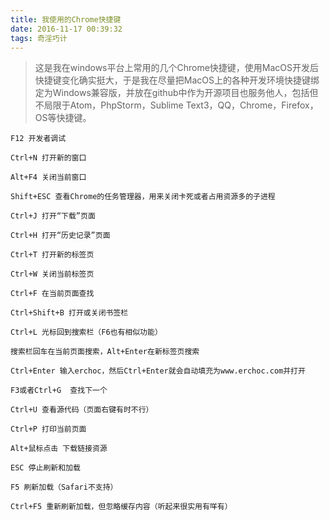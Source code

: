 ```yaml
---
title: 我使用的Chrome快捷键
date: 2016-11-17 00:39:32
tags: 奇淫巧计
---
```


> 这是我在windows平台上常用的几个Chrome快捷键，使用MacOS开发后快捷键变化确实挺大，于是我在尽量把MacOS上的各种开发环境快捷键绑定为Windows兼容版，并放在github中作为开源项目也服务他人，包括但不局限于Atom，PhpStorm，Sublime Text3，QQ，Chrome，Firefox，OS等快捷键。

<!-- more -->

```
F12 开发者调试

Ctrl+N 打开新的窗口

Alt+F4 关闭当前窗口

Shift+ESC 查看Chrome的任务管理器，用来关闭卡死或者占用资源多的子进程

Ctrl+J 打开“下载”页面

Ctrl+H 打开“历史记录”页面

Ctrl+T 打开新的标签页

Ctrl+W 关闭当前标签页

Ctrl+F 在当前页面查找

Ctrl+Shift+B 打开或关闭书签栏

Ctrl+L 光标回到搜索栏（F6也有相似功能）

搜索栏回车在当前页面搜索，Alt+Enter在新标签页搜索

Ctrl+Enter 输入erchoc，然后Ctrl+Enter就会自动填充为www.erchoc.com并打开

F3或者Ctrl+G  查找下一个

Ctrl+U 查看源代码（页面右键有时不行）

Ctrl+P 打印当前页面

Alt+鼠标点击 下载链接资源

ESC 停止刷新和加载

F5 刷新加载（Safari不支持）

Ctrl+F5 重新刷新加载，但忽略缓存内容（听起来很实用有咩有）
```
